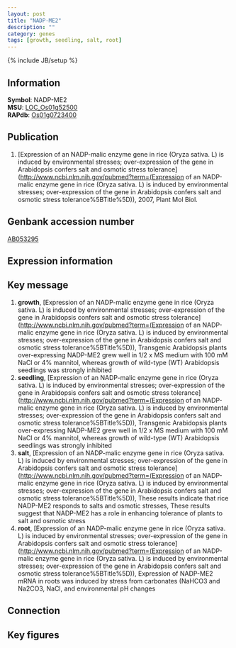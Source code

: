 ```yaml
---
layout: post
title: "NADP-ME2"
description: ""
category: genes
tags: [growth, seedling, salt, root]
---
```

{% include JB/setup %}

## Information
__Symbol__: NADP-ME2  
__MSU__: [LOC_Os01g52500](http://rice.plantbiology.msu.edu/cgi-bin/ORF_infopage.cgi?orf=LOC_Os01g52500)  
__RAPdb__: [Os01g0723400](http://rapdb.dna.affrc.go.jp/viewer/gbrowse_details/irgsp1?name=Os01g0723400)  

## Publication
1. [Expression of an NADP-malic enzyme gene in rice (Oryza sativa. L) is induced by environmental stresses; over-expression of the gene in Arabidopsis confers salt and osmotic stress tolerance](http://www.ncbi.nlm.nih.gov/pubmed?term=(Expression of an NADP-malic enzyme gene in rice (Oryza sativa. L) is induced by environmental stresses; over-expression of the gene in Arabidopsis confers salt and osmotic stress tolerance%5BTitle%5D)), 2007, Plant Mol Biol.

## Genbank accession number
[AB053295](http://www.ncbi.nlm.nih.gov/nuccore/AB053295)

## Expression information

## Key message
1. __growth__, [Expression of an NADP-malic enzyme gene in rice (Oryza sativa. L) is induced by environmental stresses; over-expression of the gene in Arabidopsis confers salt and osmotic stress tolerance](http://www.ncbi.nlm.nih.gov/pubmed?term=(Expression of an NADP-malic enzyme gene in rice (Oryza sativa. L) is induced by environmental stresses; over-expression of the gene in Arabidopsis confers salt and osmotic stress tolerance%5BTitle%5D)),  Transgenic Arabidopsis plants over-expressing NADP-ME2 grew well in 1/2 x MS medium with 100 mM NaCl or 4% mannitol, whereas growth of wild-type (WT) Arabidopsis seedlings was strongly inhibited
2. __seedling__, [Expression of an NADP-malic enzyme gene in rice (Oryza sativa. L) is induced by environmental stresses; over-expression of the gene in Arabidopsis confers salt and osmotic stress tolerance](http://www.ncbi.nlm.nih.gov/pubmed?term=(Expression of an NADP-malic enzyme gene in rice (Oryza sativa. L) is induced by environmental stresses; over-expression of the gene in Arabidopsis confers salt and osmotic stress tolerance%5BTitle%5D)),  Transgenic Arabidopsis plants over-expressing NADP-ME2 grew well in 1/2 x MS medium with 100 mM NaCl or 4% mannitol, whereas growth of wild-type (WT) Arabidopsis seedlings was strongly inhibited
3. __salt__, [Expression of an NADP-malic enzyme gene in rice (Oryza sativa. L) is induced by environmental stresses; over-expression of the gene in Arabidopsis confers salt and osmotic stress tolerance](http://www.ncbi.nlm.nih.gov/pubmed?term=(Expression of an NADP-malic enzyme gene in rice (Oryza sativa. L) is induced by environmental stresses; over-expression of the gene in Arabidopsis confers salt and osmotic stress tolerance%5BTitle%5D)),  These results indicate that rice NADP-ME2 responds to salts and osmotic stresses, These results suggest that NADP-ME2 has a role in enhancing tolerance of plants to salt and osmotic stress
4. __root__, [Expression of an NADP-malic enzyme gene in rice (Oryza sativa. L) is induced by environmental stresses; over-expression of the gene in Arabidopsis confers salt and osmotic stress tolerance](http://www.ncbi.nlm.nih.gov/pubmed?term=(Expression of an NADP-malic enzyme gene in rice (Oryza sativa. L) is induced by environmental stresses; over-expression of the gene in Arabidopsis confers salt and osmotic stress tolerance%5BTitle%5D)),  Expression of NADP-ME2 mRNA in roots was induced by stress from carbonates (NaHCO3 and Na2CO3, NaCl, and environmental pH changes

## Connection

## Key figures


